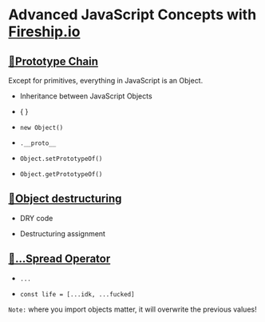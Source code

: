 # Advanced JavaScript Concepts with [Fireship.io](https://fireship.io)

## [🔗Prototype Chain](https://fireship.io/courses/js/102-prototype-chain/)

Except for primitives, everything in JavaScript is an Object.

- Inheritance between JavaScript Objects

- { }

- `new Object()`

- `.__proto__`

- `Object.setPrototypeOf()`

- `Object.getPrototypeOf()`

## [🍳Object destructuring](https://fireship.io/courses/js/102-destructuring/)

- DRY code

- Destructuring assignment

## [👫...Spread Operator](https://fireship.io/courses/js/102-spread/)

- `...`

- `const life = [...idk, ...fucked]`

`Note:` where you import objects matter, it will overwrite the previous values!
